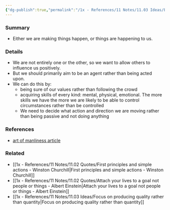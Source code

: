 ```yaml
---
{"dg-publish":true,"permalink":"/1x - References/11 Notes/11.03 Ideas/Either be acting or be acted upon/","title":"Either be acting or be acted upon","noteIcon":""}
---
```



### Summary
- Either we are making things happen, or things are happening to us. 

### Details
- We are not entirely one or the other, so we want to allow others to influence us positively. 
- But we should primarily aim to be an agent rather than being acted upon.
- We can do this by:
	- being sure of our values rather than following the crowd
	- acquiring skills of every kind: mental, physical, emotional. The more skills we have the more we are likely to be able to control circumstances rather than be controlled
	- We need to decide what action and direction we are moving rather than being passive and not doing anything

### References
- [art of manliness article](https://www.artofmanliness.com/character/sunday-firesides-act-or-be-acted-upon/)

### Related
- [[1x - References/11 Notes/11.02 Quotes/First principles and simple actions - Winston Churchill\|First principles and simple actions - Winston Churchill]]
- [[1x - References/11 Notes/11.02 Quotes/Attach your lives to a goal not people or things - Albert Einstein\|Attach your lives to a goal not people or things - Albert Einstein]]
- [[1x - References/11 Notes/11.03 Ideas/Focus on producing quality rather than quantity\|Focus on producing quality rather than quantity]]